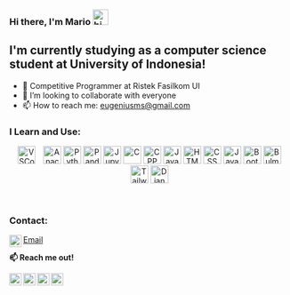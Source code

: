 ### **Hi there, I'm Mario** <img src="https://user-images.githubusercontent.com/1303154/88677602-1635ba80-d120-11ea-84d8-d263ba5fc3c0.gif" width="28px" alt="hi">

## I'm currently studying as a computer science student at University of Indonesia!
- 🔭 Competitive Programmer at Ristek Fasilkom UI
- 👯 I’m looking to collaborate with everyone
- 📫 How to reach me: eugeniusms@gmail.com

### I Learn and Use:

<p align="center">
<img alt="VSCode" width="32px" src="https://cdn.jsdelivr.net/gh/devicons/devicon/icons/visualstudio/visualstudio-plain.svg" style="padding-right:10px;" />   


<img alt="Anaconda" width="32px" src="https://cdn.jsdelivr.net/gh/devicons/devicon/icons/anaconda/anaconda-original.svg" />
<img alt="Python" width="32px" src="https://cdn.jsdelivr.net/gh/devicons/devicon/icons/python/python-original.svg" /> 
<img alt="Pandas" width="32px" src="https://cdn.jsdelivr.net/gh/devicons/devicon/icons/pandas/pandas-original.svg" />    
<img alt="Jupyter" width="32px" src="https://cdn.jsdelivr.net/gh/devicons/devicon/icons/jupyter/jupyter-original.svg" />

<img alt="C" width="32px" src="https://cdn.jsdelivr.net/gh/devicons/devicon/icons/c/c-original.svg" />       
<img alt="CPP" width="32px" src="https://cdn.jsdelivr.net/gh/devicons/devicon/icons/cplusplus/cplusplus-original.svg" />          
<img alt="Java" width="32px" src="https://cdn.jsdelivr.net/gh/devicons/devicon/icons/java/java-original.svg" />
          
<img alt="HTML" width="32px" src="https://cdn.jsdelivr.net/gh/devicons/devicon/icons/html5/html5-original.svg" />          
<img alt="CSS" width="32px" src="https://cdn.jsdelivr.net/gh/devicons/devicon/icons/css3/css3-original.svg" />          
<img alt="JavaScript" width="32px" src="https://cdn.jsdelivr.net/gh/devicons/devicon/icons/javascript/javascript-original.svg" />
<img alt="Bootstrap" width="32px" src="https://cdn.jsdelivr.net/gh/devicons/devicon/icons/bootstrap/bootstrap-original.svg" />          
<img alt="Bulma" width="32px" src="https://cdn.jsdelivr.net/gh/devicons/devicon/icons/bulma/bulma-plain.svg" />
<img alt="Tailwind" width="32px" src="https://cdn.jsdelivr.net/gh/devicons/devicon/icons/tailwindcss/tailwindcss-plain.svg" />          
<img alt="Django" width="32px" src="https://cdn.jsdelivr.net/gh/devicons/devicon/icons/django/django-plain.svg" />
</p>
</br>

### Contact:


[<img align="left" alt="eugeniusms | Email" width="22px" src="https://cdn2.iconfinder.com/data/icons/social-media-2259/512/gmail-256.png" /><p style="color:gold;">Email</p>][email] 

**📫 Reach me out!**

[<img align="left" alt="eugeniusms | LinkedIn" width="22px" src="https://cdn2.iconfinder.com/data/icons/social-media-2285/512/1_Linkedin_unofficial_colored_svg-128.png" />][linkedin]
[<img align="left" alt="eugeniusms | Twitter" width="22px" src="https://cdn2.iconfinder.com/data/icons/social-media-2285/512/1_Twitter3_colored_svg-512.png" />][twitter]
[<img align="left" alt="eugeniusms | Instagram" width="22px" src="https://cdn2.iconfinder.com/data/icons/social-media-2285/512/1_Instagram_colored_svg_1-128.png" />][instagram]
[<img align="left" alt="eugeniusms | Blog" width="22px" src="https://cdn1.iconfinder.com/data/icons/logotypes/32/wordpress-256.png" />][blog]

[python]: https://camo.githubusercontent.com/a71f1a20d58a3506dd5f32dcb31461bd5102a0bd33dbf49db9195c589eaca8d7/68747470733a2f2f696d672e736869656c64732e696f2f62616467652f707974686f6e2532302d2532333134333534432e7376673f267374796c653d666f722d7468652d6261646765266c6f676f3d707974686f6e266c6f676f436f6c6f723d7768697465
[cpp]:
https://camo.githubusercontent.com/22adfb1d85bcb2de22efe8036b9ba680ccf43a8303ce921c934b994607400754/68747470733a2f2f696d672e736869656c64732e696f2f62616467652f632b2b2d2532333030353939432e7376673f267374796c653d666f722d7468652d6261646765266c6f676f3d63253242253242266f676f436f6c6f723d7768697465

[email]: mailto:eugeniusms@gmail.com
[linkedin]: https://www.linkedin.com/in/eugenius-mario-s
[twitter]: https://twitter.com/eugenius_ms
[instagram]: https://instagram.com/eugeniusmario
[blog]: https://mariojournalnnote.wordpress.com


